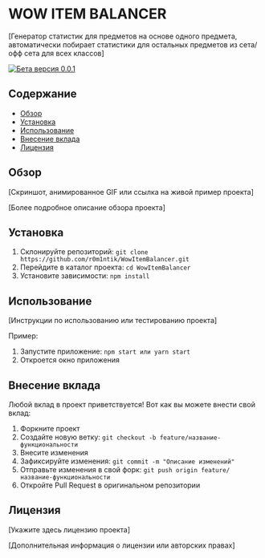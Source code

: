 # WOW ITEM BALANCER

[Генератор статистик для предметов на основе одного предмета, автоматически побирает статистики для остальных предметов из сета/офф сета для всех классов]

[![Бета версия 0.0.1](https://i.postimg.cc/QtdZmfXZ/Capture-d-e-cran-2023-05-13-a-01-49-05.png)](https://postimg.cc/2qMt8Fb0)

## Содержание

- [Обзор](#обзор)
- [Установка](#установка)
- [Использование](#использование)
- [Внесение вклада](#внесение-вклада)
- [Лицензия](#лицензия)

## Обзор

[Скриншот, анимированное GIF или ссылка на живой пример проекта]

[Более подробное описание обзора проекта]

## Установка

1. Склонируйте репозиторий: `git clone https://github.com/r0m1ntik/WowItemBalancer.git`
2. Перейдите в каталог проекта: `cd WowItemBalancer`
3. Установите зависимости: `npm install`

## Использование

[Инструкции по использованию или тестированию проекта]

Пример:

1. Запустите приложение: `npm start или yarn start`
2. Откроется окно приложения

## Внесение вклада

Любой вклад в проект приветствуется! Вот как вы можете внести свой вклад:

1. Форкните проект
2. Создайте новую ветку: `git checkout -b feature/название-функциональности`
3. Внесите изменения
4. Зафиксируйте изменения: `git commit -m "Описание изменений"`
5. Отправьте изменения в свой форк: `git push origin feature/название-функциональности`
6. Откройте Pull Request в оригинальном репозитории

## Лицензия

[Укажите здесь лицензию проекта]

[Дополнительная информация о лицензии или авторских правах]

